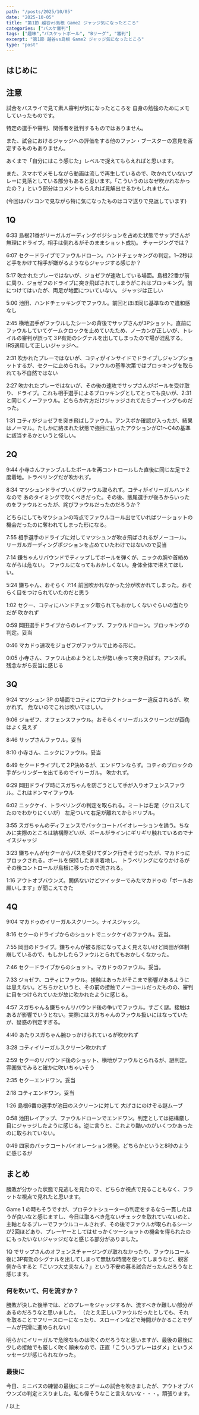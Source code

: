 ```yaml
---
path: "/posts/2025/10/05"
date: "2025-10-05"
title: "第1節 越谷vs島根 Game2 ジャッジ気になったところ"
categories: ["バスケ審判"]
tags: ["趣味","バスケットボール", "Bリーグ", "審判"]
excerpt: "第1節 越谷vs島根 Game2 ジャッジ気になったところ"
type: "post"
---
```


## はじめに

## 注意

試合をバスライで見て素人審判が気になったところを <span class="marker-important">自身の勉強のために</span>メモしていったものです。

特定の選手や審判、関係者を批判するものではありません。

また、試合におけるジャッジへの評価をする他のファン・ブースターの意見を否定するものもありません。

あくまで「自分にはこう感じた」レベルで捉えてもらえればと思います。

また、スマホでメモしながら動画は流しで再生しているので、吹かれていないプレーに見落としている部分もあると思います。「こういうのはなぜ吹かれなかったの？」という部分はコメントもらえれば見解出せるかもしれません。

(今回はパソコンで見ながら特に気になったものはコマ送りで見返しています)

## 1Q

6:33 島根21番がリーガルガーディングポジションを占めた状態でサップさんが無理にドライブ。相手は倒れるがそのままショット成功。 <span class="marker-important">チャージングでは？</span>

6:07 セクードライブでファウルドローン。ハンドチェッキングの判定。1~2秒ほど手をかけて相手が嫌がるようならジャッジする感じか？

5:17 吹かれたプレーではないが、ジョゼフが速攻している場面。島根22番が前に周り、ジョゼフのドライブに突き飛ばされてしまうがこれはブロッキング。前につけてはいたが、両足が地面についていない。 <span class="marker-important">ジャッジは正しい</span>

5:00 池田、ハンドチェッキングでファウル。前回とほぼ同じ基準なので違和感なし

2:45 横地選手がファウルしたシーンの背後でサップさんが3Pショット。直前にファウルしていてゲームクロックを止めていたため、ノーカンが正しいが、トレイルの審判が誤って３P有効のシグナルを出してしまったので場が混乱する。IRS適用して正しいジャッジへ。

2:31 吹かれたプレーではないが、コティがインサイドでドライブしジャンプショットするが、セクーに止められる。ファウルの基準次第ではブロッキングを取られても不自然ではない

2:27 吹かれたプレーではないが、その後の速攻でサップさんがボールを受け取り、ドライブ。これも相手選手によるブロッキングとしてとっても良いが、2:31と同じくノーファウル。どちらか片方だけジャッジされてたらブーイングものだった。

1:31 コティがジョゼフを突き飛ばしファウル。アンスポか確認が入ったが、結果はノーマル。たしかに絡まれた状態で強目に払ったアクションがC1〜C4の基準に該当するかというと怪しい。

## 2Q

9:44 小寺さんファンブルしたボールを再コントロールした直後に同じ左足で２度着地。トラベリングだが吹かれず。

8:34 マツシュンドライブいくがファウル取られず。コティがイリーガルハンドなので <span class="marker-important">あのタイミングで吹くべきだった</span>。その後、飯尾選手が後ろからいったのをファウルとったが、詫びファウルだったのだろうか？

どちらにしてもマツシュンの時点でファウルコール出せていればツーショットの機会だったのに奪われてしまった形になる。

7:55 相手選手のドライブに対してマツシュンが吹き飛ばされるがノーコール。リーガルガーディングポジションを占めていたわけではないので妥当

7:14 鎌ちゃんリバウンドでティップしてボールを弾くが、ニックの腕や首絡めながらは危ない。 <span class="marker-important">ファウルになってもおかしくない。</span>身体全体で堪えてほしい。

5:24 鎌ちゃん、おそらく 7:14 前回吹かれなかった分が吹かれてしまった。おそらく目をつけられていたのだと思う

1:02 セクー、コティにハンドチェック取られてもおかしくないぐらいの当たりだが <span class="marker-important">吹かれず</span>

0:59 岡田選手ドライブからのレイアップ、ファウルドローン。ブロッキングの判定。妥当

0:46 マカドゥ速攻をジョゼフがファウルで止める形に。

0:05 小寺さん、ファウル止めようとしたが勢い余って突き飛ばす。アンスポ。残念ながら妥当に感じる

## 3Q

9:24 マツシュン 3P の場面でコティにプロテクトシューター違反されるが、吹かれず。 <span class="marker-important">危ないのでこれは吹いてほしい。</span>

9:06 ジョゼフ、オフェンスファウル。おそらくイリーガルスクリーンだが画角はよく見えず

8:46 サップさんファウル。妥当

8:10 小寺さん、ニックにファウル。妥当

6:49 セクードライブして２P決めるが、エンドワンならず。コティのブロックの手がシリンダーを出てるのでイリーガル。 <span class="marker-important">吹かれず。</span>

6:29 岡田ドライブ時にスガちゃんを防ごうとして手が入りオフェンスファウル。これはドンマイファウル

6:02 ニックケイ、トラベリングの判定を取られる。ミートは右足（クロスしてたのでわかりにくいが）
左足ついて右足が離れてからドリブル。

3:55 スガちゃんのディフェンスでバックコートバイオレーションを誘う。ちなみに実際のところは結構際どいが、ボールがラインにギリギリ触れているので<span class="marker-important">ナイスジャッジ</span>

3:23 鎌ちゃんがセクーからパスを受けてダンク行きそうだったが、マカドゥにブロックされる。ボールを保持したまま着地し、 <span class="marker-important">トラベリングになりかけるがその後コントロールが島根に移ったので</span>流される。

1:16 アウトオブバウンズ。関係ないけどツイッターでみたマカドゥの「ボールお願いします」が聞こえてきた

## 4Q

9:04 マカドゥのイリーガルスクリーン。ナイスジャッジ。

8:16 セクーのドライブからのショットでニックケイのファウル。妥当。

7:55 岡田のドライブ。鎌ちゃんが被る形になってよく見えないけど岡田が体制崩しているので、もしかしたらファウルとられてもおかしくなかった。

7:46 セクードライブからのショット。マカドゥのファウル。妥当。

7:33 ジョゼフ、コティにファウル。接触はあったがそこまで影響があるようには思えない。どちらかというと、その前の接触でノーコールだったものの、審判に目をつけられていたが故に吹かれたように感じる。

4:57 スガちゃん＆鎌ちゃんリバウンド後の争いでファウル。すごく謎。接触はあるが影響でいうとない。実際にはスガちゃんのファウル扱いにはなっていたが、疑惑の判定すぎる。

4:40 あたりスガちゃん腕ひっかけられているが吹かれず

3:28 コティイリーガルスクリーン吹かれず

2:59 セクーのリバウンド後のショット、横地がファウルとられるが、謎判定。雰囲気でみると確かに吹いちゃいそう

2:35 セクーエンドワン。妥当

2:18 コティエンドワン。妥当

1:26  島根6番の選手が池田のスクリーンに対して <span class="marker-important">大げさにのけぞる謎ムーブ</span>

0:58 池田レイアップ、ファウルドローンでエンドワン。判定としては結構厳し目にジャッジしたように感じる。逆に言うと、これより酷いのがいくつかあったのに取られていない。

0:49 四家のバックコートバイオレーション誘発。どちらかというと8秒のように感じるが

## まとめ

勝敗が分かった状態で見逃しを見たので、どちらか視点で見ることもなく、フラットな視点で見れたと思います。

Game 1 の時もそうですが、プロテクトシューターの判定をするなら一貫したほうが良いなと感じますし、今日は取るべき危ないチェックを取れていないのと、主軸となるプレーでファウルコールされず、その後でファウルが取られるシーンが2回ほどあり、プレーヤーとしてはせっかくツーショットの機会を得られたのにもったいないジャッジだなと感じる部分がありました。

1Q でサップさんのオフェンスチャージングが取れなかったり、ファウルコール後に3P有効のシグナルを出してしまって無駄な時間を使ってしまうなど、観客側からすると「こいつ大丈夫なん？」という不安の募る試合だったんだろうなと感じます。

### 何を吹いて、何を流すか？

勝敗が決した後半では、どのプレーをジャッジするか、流すべきか難しい部分があるのだろうなと思いました。
（たとえ正しいファウルだったとしても、それを取ることでフリースローになったり、スローインなどで時間がかかることでゲームが円滑に進められない）

明らかにイリーガルで危険なものは吹くのだろうなと思いますが、最後の最後に少しの接触でも厳しく吹く顛末なので、正直「こういうプレーはダメ」というメッセージが感じられなかった。

### 最後に

今日、ミニバスの練習の最後にミニゲームの試合を吹きましたが、アウトオブバウンズの判定ミスりました。私も偉そうなこと言えないな・・・。頑張ります。


/ 以上
